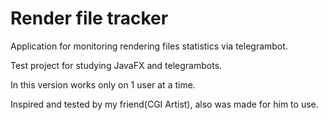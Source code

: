 # Render file tracker

Application for monitoring rendering files statistics via telegrambot.

Test project for studying JavaFX and telegrambots.

In this version works only on 1 user at a time.

Inspired and tested by my friend(CGI Artist), also was made for him to use.
